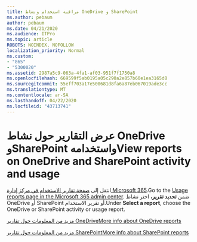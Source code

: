 ```yaml
---
title: مراقبة استخدام ونشاط OneDrive و SharePoint
ms.author: pebaum
author: pebaum
ms.date: 04/21/2020
ms.audience: ITPro
ms.topic: article
ROBOTS: NOINDEX, NOFOLLOW
localization_priority: Normal
ms.custom:
- "865"
- "5300020"
ms.assetid: 2987a5c9-063a-4fa1-af03-951f7f1750a8
ms.openlocfilehash: 669599f5ab0195a05c290a2e857b60e1ea3165d8
ms.sourcegitcommit: 55eff703a17e500681d8fa6a87eb067019ade3cc
ms.translationtype: MT
ms.contentlocale: ar-SA
ms.lasthandoff: 04/22/2020
ms.locfileid: "43713741"
---
```

# <a name="view-reports-on-onedrive-and-sharepoint-activity-and-usage"></a><span data-ttu-id="f6546-102">عرض التقارير حول نشاط OneDrive وSharePoint واستخدامه</span><span class="sxs-lookup"><span data-stu-id="f6546-102">View reports on OneDrive and SharePoint activity and usage</span></span>

<span data-ttu-id="f6546-103">انتقل إلى [صفحة تقارير الاستخدام في مركز إدارة Microsoft 365](https://admin.microsoft.com/AdminPortal/Home).</span><span class="sxs-lookup"><span data-stu-id="f6546-103">Go to the [Usage reports page in the Microsoft 365 admin center](https://admin.microsoft.com/AdminPortal/Home).</span></span> <span data-ttu-id="f6546-104">ضمن **تحديد تقرير،** اختر نشاط OneDrive أو SharePoint أو تقرير الاستخدام.</span><span class="sxs-lookup"><span data-stu-id="f6546-104">Under **Select a report**, choose the OneDrive or SharePoint activity or usage report.</span></span>
  
[<span data-ttu-id="f6546-105">مزيد من المعلومات حول تقارير OneDrive</span><span class="sxs-lookup"><span data-stu-id="f6546-105">More info about OneDrive reports</span></span>](https://go.microsoft.com/fwlink/?linkid=875239)
  
[<span data-ttu-id="f6546-106">مزيد من المعلومات حول تقارير SharePoint</span><span class="sxs-lookup"><span data-stu-id="f6546-106">More info about SharePoint reports</span></span>](https://go.microsoft.com/fwlink/?linkid=875240)
  